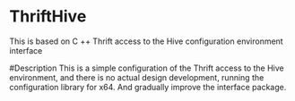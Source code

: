# ThriftHive
This is based on C ++ Thrift access to the Hive configuration environment interface


#Description
This is a simple configuration of the Thrift access to the Hive environment, 
and there is no actual design development, running the configuration library for x64.
And gradually improve the interface package.
